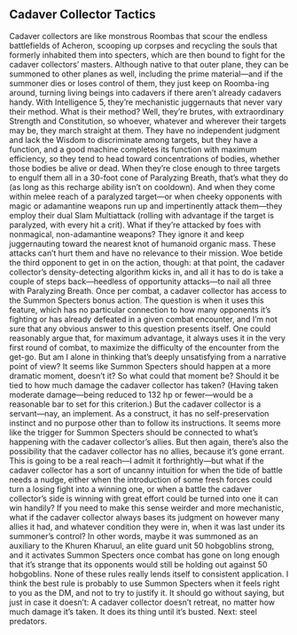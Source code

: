 ## Cadaver Collector Tactics

Cadaver collectors are like monstrous Roombas that scour the endless battlefields of Acheron, scooping up corpses and recycling the souls that formerly inhabited them into specters, which are then bound to fight for the cadaver collectors’ masters. Although native to that outer plane, they can be summoned to other planes as well, including the prime material—and if the summoner dies or loses control of them, they just keep on Roomba-ing around, turning living beings into cadavers if there aren’t already cadavers handy.
With Intelligence 5, they’re mechanistic juggernauts that never vary their method. What is their method? Well, they’re brutes, with extraordinary Strength and Constitution, so whoever, whatever and wherever their targets may be, they march straight at them. They have no independent judgment and lack the Wisdom to discriminate among targets, but they have a function, and a good machine completes its function with maximum efficiency, so they tend to head toward concentrations of bodies, whether those bodies be alive or dead. When they’re close enough to three targets to engulf them all in a 30-foot cone of Paralyzing Breath, that’s what they do (as long as this recharge ability isn’t on cooldown). And when they come within melee reach of a paralyzed target—or when cheeky opponents with magic or adamantine weapons run up and impertinently attack them—they employ their dual Slam Multiattack (rolling with advantage if the target is paralyzed, with every hit a crit).
What if they’re attacked by foes with nonmagical, non-adamantine weapons? They ignore it and keep juggernauting toward the nearest knot of humanoid organic mass. These attacks can’t hurt them and have no relevance to their mission. Woe betide the third opponent to get in on the action, though: at that point, the cadaver collector’s density-detecting algorithm kicks in, and all it has to do is take a couple of steps back—heedless of opportunity attacks—to nail all three with Paralyzing Breath.
Once per combat, a cadaver collector has access to the Summon Specters bonus action. The question is when it uses this feature, which has no particular connection to how many opponents it’s fighting or has already defeated in a given combat encounter, and I’m not sure that any obvious answer to this question presents itself. One could reasonably argue that, for maximum advantage, it always uses it in the very first round of combat, to maximize the difficulty of the encounter from the get-go. But am I alone in thinking that’s deeply unsatisfying from a narrative point of view? It seems like Summon Specters should happen at a more dramatic moment, doesn’t it?
So what could that moment be? Should it be tied to how much damage the cadaver collector has taken? (Having taken moderate damage—being reduced to 132 hp or fewer—would be a reasonable bar to set for this criterion.) But the cadaver collector is a servant—nay, an implement. As a construct, it has no self-preservation instinct and no purpose other than to follow its instructions. It seems more like the trigger for Summon Specters should be connected to what’s happening with the cadaver collector’s allies. But then again, there’s also the possibility that the cadaver collector has no allies, because it’s gone errant.
This is going to be a real reach—I admit it forthrightly—but what if the cadaver collector has a sort of uncanny intuition for when the tide of battle needs a nudge, either when the introduction of some fresh forces could turn a losing fight into a winning one, or when a battle the cadaver collector’s side is winning with great effort could be turned into one it can win handily? If you need to make this sense weirder and more mechanistic, what if the cadaver collector always bases its judgment on however many allies it had, and whatever condition they were in, when it was last under its summoner’s control? In other words, maybe it was summoned as an auxiliary to the Khuren Kharuul, an elite guard unit 50 hobgoblins strong, and it activates Summon Specters once combat has gone on long enough that it’s strange that its opponents would still be holding out against 50 hobgoblins.
None of these rules really lends itself to consistent application. I think the best rule is probably to use Summon Specters when it feels right to you as the DM, and not to try to justify it.
It should go without saying, but just in case it doesn’t: A cadaver collector doesn’t retreat, no matter how much damage it’s taken. It does its thing until it’s busted.
Next: steel predators.
